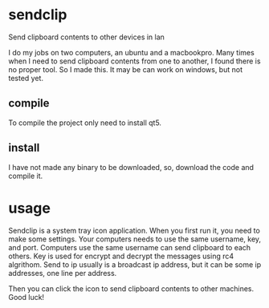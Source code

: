# sendclip
Send clipboard contents to other devices in lan

I do my jobs on two computers, an ubuntu and a macbookpro. Many times when I need to send clipboard contents from one to another, I found there is no proper tool. So I made this. It may be can work on windows, but not tested yet.

## compile
To compile the project only need to install qt5.

## install
I have not made any binary to be downloaded, so, download the code and compile it.

# usage
Sendclip is a system tray icon application. When you first run it, you need to make some settings. Your computers needs to use the same username, key, and port. Computers use the same username can send clipboard to each others. Key is used for encrypt and decrypt the messages using rc4 algrithom. Send to ip usually is a broadcast ip address, but it can be some ip addresses, one line per address.

Then you can click the icon to send clipboard contents to other machines. Good luck!
